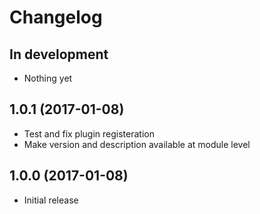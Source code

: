 # Changelog

## In development

- Nothing yet

## 1.0.1 (2017-01-08)

- Test and fix plugin registeration
- Make version and description available at module level

## 1.0.0 (2017-01-08)

- Initial release
